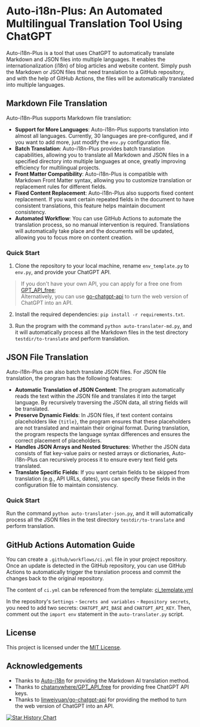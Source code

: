 # Auto-i18n-Plus: An Automated Multilingual Translation Tool Using ChatGPT

Auto-i18n-Plus is a tool that uses ChatGPT to automatically translate Markdown and JSON files into multiple languages. It enables the internationalization (i18n) of blog articles and website content. Simply push the Markdown or JSON files that need translation to a GitHub repository, and with the help of GitHub Actions, the files will be automatically translated into multiple languages.

## Markdown File Translation

Auto-i18n-Plus supports Markdown file translation:

- **Support for More Languages**: Auto-i18n-Plus supports translation into almost all languages. Currently, 30 languages are pre-configured, and if you want to add more, just modify the `env.py` configuration file.
- **Batch Translation**: Auto-i18n-Plus provides batch translation capabilities, allowing you to translate all Markdown and JSON files in a specified directory into multiple languages at once, greatly improving efficiency for multilingual projects.
- **Front Matter Compatibility**: Auto-i18n-Plus is compatible with Markdown Front Matter syntax, allowing you to customize translation or replacement rules for different fields.
- **Fixed Content Replacement**: Auto-i18n-Plus also supports fixed content replacement. If you want certain repeated fields in the document to have consistent translations, this feature helps maintain document consistency.
- **Automated Workflow**: You can use GitHub Actions to automate the translation process, so no manual intervention is required. Translations will automatically take place and the documents will be updated, allowing you to focus more on content creation.

### Quick Start

1. Clone the repository to your local machine, rename `env_template.py` to `env.py`, and provide your ChatGPT API.

> If you don't have your own API, you can apply for a free one from [GPT_API_free](https://github.com/chatanywhere/GPT_API_free);  
> Alternatively, you can use [go-chatgpt-api](https://github.com/linweiyuan/go-chatgpt-api) to turn the web version of ChatGPT into an API.

2. Install the required dependencies: `pip install -r requirements.txt`.

3. Run the program with the command `python auto-translater-md.py`, and it will automatically process all the Markdown files in the test directory `testdir/to-translate` and perform translation.

## JSON File Translation

Auto-i18n-Plus can also batch translate JSON files. For JSON file translation, the program has the following features:

- **Automatic Translation of JSON Content**: The program automatically reads the text within the JSON file and translates it into the target language. By recursively traversing the JSON data, all string fields will be translated.
- **Preserve Dynamic Fields**: In JSON files, if text content contains placeholders like `{title}`, the program ensures that these placeholders are not translated and maintain their original format. During translation, the program respects the language syntax differences and ensures the correct placement of placeholders.
- **Handles JSON Arrays and Nested Structures**: Whether the JSON data consists of flat key-value pairs or nested arrays or dictionaries, Auto-i18n-Plus can recursively process it to ensure every text field gets translated.
- **Translate Specific Fields**: If you want certain fields to be skipped from translation (e.g., API URLs, dates), you can specify these fields in the configuration file to maintain consistency.

### Quick Start

Run the command `python auto-translater-json.py`, and it will automatically process all the JSON files in the test directory `testdir/to-translate` and perform translation.

## GitHub Actions Automation Guide

You can create a `.github/workflows/ci.yml` file in your project repository. Once an update is detected in the GitHub repository, you can use GitHub Actions to automatically trigger the translation process and commit the changes back to the original repository.

The content of `ci.yml` can be referenced from the template: [ci_template.yml](./ci_template.yml)

In the repository's `Settings` - `Secrets and variables` - `Repository secrets`, you need to add two secrets: `CHATGPT_API_BASE` and `CHATGPT_API_KEY`. Then, comment out the `import env` statement in the `auto-translater.py` script.

## License

This project is licensed under the [MIT License](./LICENSE).

## Acknowledgements

- Thanks to [Auto-i18n](https://github.com/linyuxuanlin/Auto-i18n) for providing the Markdown AI translation method.
- Thanks to [chatanywhere/GPT_API_free](https://github.com/chatanywhere/GPT_API_free) for providing free ChatGPT API keys.
- Thanks to [linweiyuan/go-chatgpt-api](https://github.com/linweiyuan/go-chatgpt-api) for providing the method to turn the web version of ChatGPT into an API.

[![Star History Chart](https://api.star-history.com/svg?repos=AshinTop/Auto-i18n-Plus&type=Date)](https://star-history.com/#AshinTop/Auto-i18n-Plus&Date)
